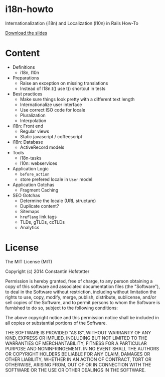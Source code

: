 i18n-howto
==========

Internationalization (i18n) and Localization (l10n) in Rails How-To

[Download the slides](https://github.com/consti/i18n-howto/blob/master/i18n-howto.pdf)

Content
=======

* Definitions
  * i18n, l10n
* Preparations
  * Raise an exception on missing translations
  * Instead of I18n.t() use t() shortcut in tests
* Best practices
  * Make sure things look pretty with a different text length
  * Internationalize user interface
  * Use correct ISO code for locale
  * Pluralization
  * Interpolation
* i18n: Front end
  * Regular views
  * Static javascript / coffeescript
* i18n: Database
  * ActiveRecord models
* Tools
  * i18n-tasks
  * l10n: webservices
* Application Logic
  * `before_action`
  * store prefered locale in `User` model
* Application Gotchas
  * Fragment Caching
* SEO Gotchas
  * Determine the locale (URL structure)
  * Duplicate content?
  * Sitemaps
  * `hreflang` link tags
  * TLDs, gTLDs, ccTLDs
  * Analytics


License
==========

The MIT License (MIT)

Copyright (c) 2014 Constantin Hofstetter

Permission is hereby granted, free of charge, to any person obtaining a copy of this software and associated documentation files (the "Software"), to deal in the Software without restriction, including without limitation the rights to use, copy, modify, merge, publish, distribute, sublicense, and/or sell copies of the Software, and to permit persons to whom the Software is furnished to do so, subject to the following conditions:

The above copyright notice and this permission notice shall be included in all copies or substantial portions of the Software.

THE SOFTWARE IS PROVIDED "AS IS", WITHOUT WARRANTY OF ANY KIND, EXPRESS OR IMPLIED, INCLUDING BUT NOT LIMITED TO THE WARRANTIES OF MERCHANTABILITY, FITNESS FOR A PARTICULAR PURPOSE AND NONINFRINGEMENT. IN NO EVENT SHALL THE AUTHORS OR COPYRIGHT HOLDERS BE LIABLE FOR ANY CLAIM, DAMAGES OR OTHER LIABILITY, WHETHER IN AN ACTION OF CONTRACT, TORT OR OTHERWISE, ARISING FROM, OUT OF OR IN CONNECTION WITH THE SOFTWARE OR THE USE OR OTHER DEALINGS IN THE SOFTWARE.

